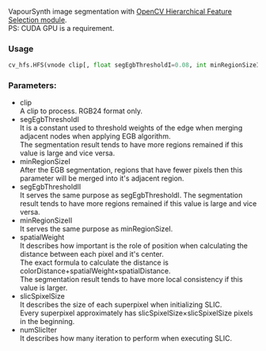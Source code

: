 VapourSynth image segmentation with [OpenCV Hierarchical Feature Selection module](https://github.com/opencv/opencv_contrib/tree/4.x/modules/hfs).\
PS: CUDA GPU is a requirement.

### Usage
```python
cv_hfs.HFS(vnode clip[, float segEgbThresholdI=0.08, int minRegionSizeI=100, float segEgbThresholdII=0.28, int minRegionSizeII=200, float spatialWeight=0.6, int slicSpixelSize=8, int numSlicIter=5])
```
### Parameters:

- clip\
    A clip to process. RGB24 format only.
- segEgbThresholdI\
    It is a constant used to threshold weights of the edge when merging adjacent nodes when applying EGB algorithm.\
    The segmentation result tends to have more regions remained if this value is large and vice versa.
- minRegionSizeI\
    After the EGB segmentation, regions that have fewer pixels then this parameter will be merged into it's adjacent region.
- segEgbThresholdII\
    It serves the same purpose as segEgbThresholdI. The segmentation result tends to have more regions remained if this value is large and vice versa.
- minRegionSizeII\
    It serves the same purpose as minRegionSizeI.
- spatialWeight\
    It describes how important is the role of position when calculating the distance between each pixel and it's center.\
    The exact formula to calculate the distance is colorDistance+spatialWeight×spatialDistance.\
    The segmentation result tends to have more local consistency if this value is larger.
- slicSpixelSize\
    It describes the size of each superpixel when initializing SLIC.\
    Every superpixel approximately has slicSpixelSize×slicSpixelSize pixels in the beginning.
- numSlicIter\
    It describes how many iteration to perform when executing SLIC.
